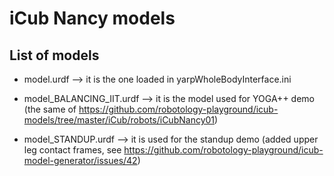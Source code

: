 # iCub Nancy models

## List of models

- model.urdf --> it is the one loaded in yarpWholeBodyInterface.ini

- model_BALANCING_IIT.urdf --> it is the model used for YOGA++ demo (the same of https://github.com/robotology-playground/icub-models/tree/master/iCub/robots/iCubNancy01)

- model_STANDUP.urdf --> it is used for the standup demo (added upper leg contact frames, see https://github.com/robotology-playground/icub-model-generator/issues/42)
